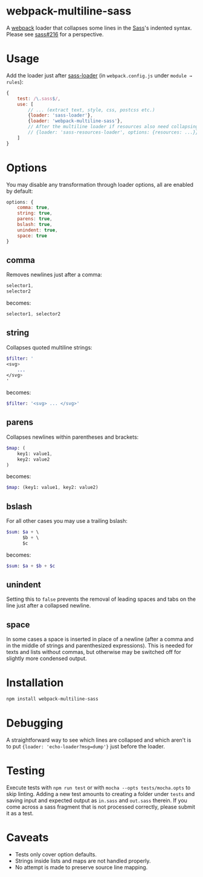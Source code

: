webpack-multiline-sass
======================

A [webpack][] loader that collapses some lines in the [Sass][]'s indented
syntax. Please see [sass#216][] for a perspective.

[webpack]: https://webpack.github.io/
[sass]: https://sass-lang.com/
[sass#216]: https://github.com/sass/sass/issues/216

# Usage

Add the loader just after [sass-loader][] (in `webpack.config.js` under
`module → rules`):

```javascript
{
    test: /\.sass$/,
    use: [
        // ... (extract text, style, css, postcss etc.)
        {loader: 'sass-loader'},
        {loader: 'webpack-multiline-sass'},
        // After the multiline loader if resources also need collapsing:
        // {loader: 'sass-resources-loader', options: {resources: ...}}
    ]
}
```

[sass-loader]: https://github.com/webpack-contrib/sass-loader

# Options

You may disable any transformation through loader options, all are enabled by
default:

```javascript
options: {
    comma: true,
    string: true,
    parens: true,
    bslash: true,
    unindent: true,
    space: true
}
```

## comma

Removes newlines just after a comma:

```sass
selector1,
selector2
```

becomes:

```sass
selector1, selector2
```

## string

Collapses quoted multiline strings:

```sass
$filter: '
<svg>
    ...
</svg>
'
```

becomes:

```sass
$filter: '<svg> ... </svg>'
```

## parens

Collapses newlines within parentheses and brackets:

```sass
$map: (
    key1: value1,
    key2: value2
)
```

becomes:

```sass
$map: (key1: value1, key2: value2)
```

## bslash

For all other cases you may use a trailing bslash:

```sass
$sum: $a + \
      $b + \
      $c
```

becomes:

```sass
$sum: $a + $b + $c
```

## unindent

Setting this to `false` prevents the removal of leading spaces and tabs on
the line just after a collapsed newline.

## space

In some cases a space is inserted in place of a newline (after a comma and
in the middle of strings and parenthesized expressions).
This is needed for texts and lists without commas, but otherwise may be
switched off for slightly more condensed output.

# Installation

```bash
npm install webpack-multiline-sass
```

# Debugging

A straightforward way to see which lines are collapsed and which aren't is to
put `{loader: 'echo-loader?msg=dump'}` just before the loader.

# Testing

Execute tests with `npm run test` or with `mocha --opts tests/mocha.opts` to
skip linting.
Adding a new test amounts to creating a folder under `tests` and saving input
and expected output as `in.sass` and `out.sass` therein.
If you come across a sass fragment that is not processed correctly, please
submit it as a test.

# Caveats

* Tests only cover option defaults.
* Strings inside lists and maps are not handled properly.
* No attempt is made to preserve source line mapping.
